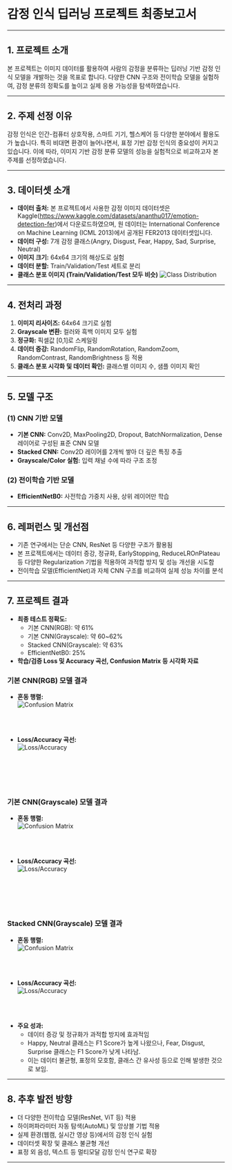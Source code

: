 # 감정 인식 딥러닝 프로젝트 최종보고서

---

## 1. 프로젝트 소개

본 프로젝트는 이미지 데이터를 활용하여 사람의 감정을 분류하는 딥러닝 기반 감정 인식 모델을 개발하는 것을 목표로 합니다. 다양한 CNN 구조와 전이학습 모델을 실험하여, 감정 분류의 정확도를 높이고 실제 응용 가능성을 탐색하였습니다.

---

## 2. 주제 선정 이유

감정 인식은 인간-컴퓨터 상호작용, 스마트 기기, 헬스케어 등 다양한 분야에서 활용도가 높습니다. 특히 비대면 환경이 늘어나면서, 표정 기반 감정 인식의 중요성이 커지고 있습니다. 이에 따라, 이미지 기반 감정 분류 모델의 성능을 실험적으로 비교하고자 본 주제를 선정하였습니다.

---

## 3. 데이터셋 소개
- **데이터 출처:** 본 프로젝트에서 사용한 감정 이미지 데이터셋은 Kaggle(https://www.kaggle.com/datasets/ananthu017/emotion-detection-fer)에서 다운로드하였으며, 원 데이터는 International Conference on Machine Learning (ICML 2013)에서 공개된 FER2013 데이터셋입니다.
- **데이터 구성:** 7개 감정 클래스(Angry, Disgust, Fear, Happy, Sad, Surprise, Neutral)
- **이미지 크기:** 64x64 크기의 해상도로 실험
- **데이터 분할:** Train/Validation/Test 세트로 분리
- **클래스 분포 이미지 (Train/Validation/Test 모두 비슷)**
![Class Distribution](class_distribution.png)

---

## 4. 전처리 과정

1. **이미지 리사이즈:** 64x64 크기로 실험
2. **Grayscale 변환:** 컬러와 흑백 이미지 모두 실험
3. **정규화:** 픽셀값 [0,1]로 스케일링
4. **데이터 증강:** RandomFlip, RandomRotation, RandomZoom, RandomContrast, RandomBrightness 등 적용
5. **클래스 분포 시각화 및 데이터 확인:** 클래스별 이미지 수, 샘플 이미지 확인

---

## 5. 모델 구조

### (1) CNN 기반 모델

- **기본 CNN:** Conv2D, MaxPooling2D, Dropout, BatchNormalization, Dense 레이어로 구성된 표준 CNN 모델
- **Stacked CNN:** Conv2D 레이어를 2개씩 쌓아 더 깊은 특징 추출
- **Grayscale/Color 실험:** 입력 채널 수에 따라 구조 조정

### (2) 전이학습 기반 모델
- **EfficientNetB0:** 사전학습 가중치 사용, 상위 레이어만 학습

---

## 6. 레퍼런스 및 개선점

- 기존 연구에서는 단순 CNN, ResNet 등 다양한 구조가 활용됨
- 본 프로젝트에서는 데이터 증강, 정규화, EarlyStopping, ReduceLROnPlateau 등 다양한 Regularization 기법을 적용하여 과적합 방지 및 성능 개선을 시도함
- 전이학습 모델(EfficientNet)과 자체 CNN 구조를 비교하여 실제 성능 차이를 분석

---

## 7. 프로젝트 결과

- **최종 테스트 정확도:**  
  - 기본 CNN(RGB): 약 61%
  - 기본 CNN(Grayscale): 약 60~62%  
  - Stacked CNN(Grayscale): 약 63%
  - EfficientNetB0: 25%
- **학습/검증 Loss 및 Accuracy 곡선, Confusion Matrix 등 시각화 자료**
### 기본 CNN(RGB) 모델 결과
- **혼동 행렬:**  
  ![Confusion Matrix](cnn_rgb_cm.png)

<br>
<br>

- **Loss/Accuracy 곡선:**  
  ![Loss/Accuracy](cnn_rgb.png)

<br>
<br>
<br>
<br>

### 기본 CNN(Grayscale) 모델 결과
- **혼동 행렬:**  
  ![Confusion Matrix](cnn_gray2_cm.png)

<br>
<br>

- **Loss/Accuracy 곡선:**  
  ![Loss/Accuracy](cnn_gray2.png)

<br>
<br>
<br>
<br>

### Stacked CNN(Grayscale) 모델 결과
- **혼동 행렬:**  
  ![Confusion Matrix](stacked_cnn_gray_cm.png)

<br>
<br>

- **Loss/Accuracy 곡선:**  
  ![Loss/Accuracy](stacked_cnn_gray.png)

<br>
<br>

- **주요 성과:**  
  - 데이터 증강 및 정규화가 과적합 방지에 효과적임
  - Happy, Neutral 클래스는 F1 Score가 높게 나왔으나, Fear, Disgust, Surprise 클래스는 F1 Score가 낮게 나타남.
  - 이는 데이터 불균형, 표정의 모호함, 클래스 간 유사성 등으로 인해 발생한 것으로 보임.

---

## 8. 추후 발전 방향

- 더 다양한 전이학습 모델(ResNet, ViT 등) 적용
- 하이퍼파라미터 자동 탐색(AutoML) 및 앙상블 기법 적용
- 실제 환경(웹캠, 실시간 영상 등)에서의 감정 인식 실험
- 데이터셋 확장 및 클래스 불균형 개선
- 표정 외 음성, 텍스트 등 멀티모달 감정 인식 연구로 확장

---